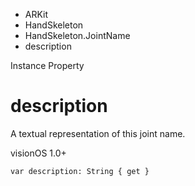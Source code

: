 

- ARKit
- HandSkeleton
- HandSkeleton.JointName
-  description 

Instance Property

# description

A textual representation of this joint name.

visionOS 1.0+

``` source
var description: String { get }
```

